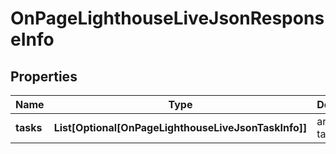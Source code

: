 # OnPageLighthouseLiveJsonResponseInfo


## Properties

| Name | Type | Description | Notes |
|------------ | ------------- | ------------- | -------------|
**tasks** | **List[Optional[OnPageLighthouseLiveJsonTaskInfo]]** | array of tasks |[optional]|
